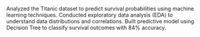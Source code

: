 Analyzed the Titanic dataset to predict survival probabilities using machine learning techniques. Conducted exploratory data analysis (EDA) to understand data distributions and correlations. Built predictive model using Decision Tree to classify survival outcomes with 84% accuracy.
